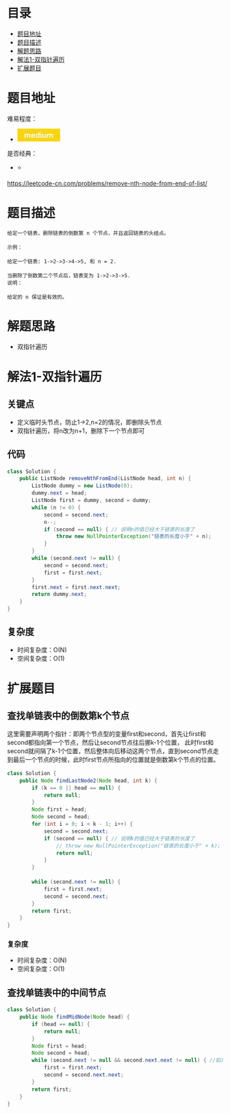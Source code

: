 # 目录
* [题目地址](#题目地址)
* [题目描述](#题目描述)
* [解题思路](#解题思路)
* [解法1-双指针遍历](#解法1-双指针遍历)
* [扩展题目](#扩展题目)



# 题目地址
难易程度：
- ![medium.jpg](../.images/medium.jpg)

是否经典：
- ⭐️

https://leetcode-cn.com/problems/remove-nth-node-from-end-of-list/

# 题目描述
```text
给定一个链表，删除链表的倒数第 n 个节点，并且返回链表的头结点。

示例：

给定一个链表: 1->2->3->4->5, 和 n = 2.

当删除了倒数第二个节点后，链表变为 1->2->3->5.
说明：

给定的 n 保证是有效的。
```


# 解题思路
- 双指针遍历




# 解法1-双指针遍历
## 关键点
- 定义临时头节点，防止1->2,n=2的情况，即删除头节点
- 双指针遍历，将n改为n+1，删除下一个节点即可


## 代码
```java
class Solution {
    public ListNode removeNthFromEnd(ListNode head, int n) {
        ListNode dummy = new ListNode(0);
        dummy.next = head;
        ListNode first = dummy, second = dummy;
        while (n != 0) {
            second = second.next;
            n--;
            if (second == null) { // 说明n的值已经大于链表的长度了
                throw new NullPointerException("链表的长度小于" + n);
            }
        }
        while (second.next != null) {
            second = second.next;
            first = first.next;
        }
        first.next = first.next.next;
        return dummy.next;
    }
}
```


## 复杂度
- 时间复杂度：O(N)
- 空间复杂度：O(1)


# 扩展题目
## ﻿查找单链表中的倒数第k个节点
这里需要声明两个指针：即两个节点型的变量first和second，首先让first和second都指向第一个节点，然后让second节点往后挪k-1个位置，
此时first和second就间隔了k-1个位置，然后整体向后移动这两个节点，直到second节点走到最后一个节点的时候，此时first节点所指向的位置就是倒数第k个节点的位置。

```java
class Solution {
    public Node findLastNode2(Node head, int k) {
        if (k == 0 || head == null) {
            return null;
        }
        Node first = head;
        Node second = head;
        for (int i = 0; i < k - 1; i++) {
            second = second.next;
            if (second == null) { // 说明k的值已经大于链表的长度了
                // throw new NullPointerException("链表的长度小于" + k);
                return null;
            }
        }

        while (second.next != null) {
            first = first.next;
            second = second.next;
        }
        return first;
    }
}
```

### 复杂度
- 时间复杂度：O(N)
- 空间复杂度：O(1)


## ﻿﻿查找单链表中的中间节点
```java
class Solution {
    public Node findMidNode(Node head) {
        if (head == null) {
            return null;
        }
        Node first = head;
        Node second = head;
        while (second.next != null && second.next.next != null) { //如果判断second != null && second.next != null，会1,2,3,4,5,6的中点为4
            first = first.next;
            second = second.next.next;
        }
        return first;
    }
}
```